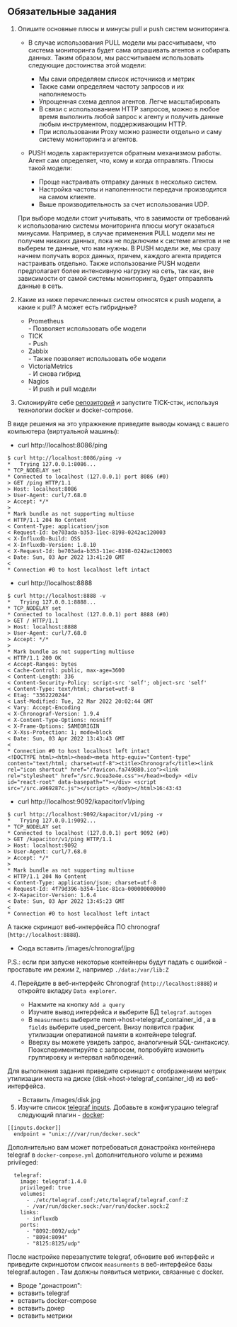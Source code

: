<h2 dir="auto"></a>Обязательные задания</h2>
<ol dir="auto">
<li>
<p dir="auto">Опишите основные плюсы и минусы pull и push систем мониторинга.</p>
<p>

- В случае использования PULL модели мы рассчитываем, что система мониторинга будет сама опрашивать агентов и собирать данных. Таким образом, мы рассчитываем использовать следующие достоинства этой модели:
  - Мы сами определяем список источников и метрик
  - Также сами определяем частоту запросов и их наполняемость
  - Упрощенная схема деплоя агентов. Легче масштабировать
  - В связи с использованием HTTP запросов, можно в любое время выполнить любой запрос к агенту и получить данные любым инструментом, поддерживающим HTTP. 
  - При использовании Proxy можно разнести отдельно и саму систему мониторинга и агентов.

- PUSH модель характеризуется обратным механизмом работы. Агент сам определяет, что, кому и когда отправлять. Плюсы такой модели:
  - Проще настраивать отправку данных в несколько систем.
  - Настройка частоты и наполеннности передачи производится на самом клиенте.
  - Выше производительность за счет использования UDP.

При выборе модели стоит учитывать, что в завимости от требований к использованию системы мониторинга плюсы могут оказаться минусами.
Например, в случае применения PULL модели мы не получим никаких данных, пока не подключим к системе агентов и не выберем те данные, что нам нужны. В PUSH модели же, мы сразу начнем получать ворох данных, причем, каждого агента придется настраивать отдельно.
Также использование PUSH модели предполагает более интенсивную нагрузку на сеть, так как, вне зависимости от самой системы мониторинга, будет отправлять данные в сеть.
<li>
<p dir="auto">Какие из ниже перечисленных систем относятся к push модели, а какие к pull? А может есть гибридные?</p>
<ul dir="auto">
<li>Prometheus</li>
- Позволяет использовать обе модели
<li>TICK</li>
- Push
<li>Zabbix</li>
- Также позволяет использовать обе модели
<li>VictoriaMetrics</li>
- И снова гибрид
<li>Nagios</li>
- И push и pull модели
</ul>
</li>
<li>
<p dir="auto">Склонируйте себе <a href="https://github.com/influxdata/sandbox/tree/master">репозиторий</a> и запустите TICK-стэк,
используя технологии docker и docker-compose.</p>
</li>
</ol>
<p>В виде решения на это упражнение приведите выводы команд с вашего компьютера (виртуальной машины):</p>

- curl http://localhost:8086/ping

```
$ curl http://localhost:8086/ping -v
*   Trying 127.0.0.1:8086...
* TCP_NODELAY set
* Connected to localhost (127.0.0.1) port 8086 (#0)
> GET /ping HTTP/1.1
> Host: localhost:8086
> User-Agent: curl/7.68.0
> Accept: */*
>
* Mark bundle as not supporting multiuse
< HTTP/1.1 204 No Content
< Content-Type: application/json
< Request-Id: be703ada-b353-11ec-8198-0242ac120003
< X-Influxdb-Build: OSS
< X-Influxdb-Version: 1.8.10
< X-Request-Id: be703ada-b353-11ec-8198-0242ac120003
< Date: Sun, 03 Apr 2022 13:41:20 GMT
<
* Connection #0 to host localhost left intact
```
- curl http://localhost:8888

```
$ curl http://localhost:8888 -v
*   Trying 127.0.0.1:8888...
* TCP_NODELAY set
* Connected to localhost (127.0.0.1) port 8888 (#0)
> GET / HTTP/1.1
> Host: localhost:8888
> User-Agent: curl/7.68.0
> Accept: */*
>
* Mark bundle as not supporting multiuse
< HTTP/1.1 200 OK
< Accept-Ranges: bytes
< Cache-Control: public, max-age=3600
< Content-Length: 336
< Content-Security-Policy: script-src 'self'; object-src 'self'
< Content-Type: text/html; charset=utf-8
< Etag: "3362220244"
< Last-Modified: Tue, 22 Mar 2022 20:02:44 GMT
< Vary: Accept-Encoding
< X-Chronograf-Version: 1.9.4
< X-Content-Type-Options: nosniff
< X-Frame-Options: SAMEORIGIN
< X-Xss-Protection: 1; mode=block
< Date: Sun, 03 Apr 2022 13:43:43 GMT
<
* Connection #0 to host localhost left intact
<!DOCTYPE html><html><head><meta http-equiv="Content-type" content="text/html; charset=utf-8"><title>Chronograf</title><link rel="icon shortcut" href="/favicon.fa749080.ico"><link rel="stylesheet" href="/src.9cea3e4e.css"></head><body> <div id="react-root" data-basepath=""></div> <script src="/src.a969287c.js"></script> </body></html>16:43:43
```

- curl http://localhost:9092/kapacitor/v1/ping

```
$ curl http://localhost:9092/kapacitor/v1/ping -v
*   Trying 127.0.0.1:9092...
* TCP_NODELAY set
* Connected to localhost (127.0.0.1) port 9092 (#0)
> GET /kapacitor/v1/ping HTTP/1.1
> Host: localhost:9092
> User-Agent: curl/7.68.0
> Accept: */*
>
* Mark bundle as not supporting multiuse
< HTTP/1.1 204 No Content
< Content-Type: application/json; charset=utf-8
< Request-Id: 4f79d396-b354-11ec-81ca-000000000000
< X-Kapacitor-Version: 1.6.4
< Date: Sun, 03 Apr 2022 13:45:23 GMT
<
* Connection #0 to host localhost left intact
```

<p dir="auto">А также скриншот веб-интерфейса ПО chronograf (<code>http://localhost:8888</code>).</p>

- Сюда вставить /images/chronograf/jpg

<p dir="auto">P.S.: если при запуске некоторые контейнеры будут падать с ошибкой - проставьте им режим <code>Z</code>, например
<code>./data:/var/lib:Z</code></p>
<ol start="4" dir="auto">
<li>
<p dir="auto">Перейдите в веб-интерфейс Chronograf (<code>http://localhost:8888</code>) и откройте вкладку <code>Data explorer</code>.</p>
<ul dir="auto">
<li>Нажмите на кнопку <code>Add a query</code></li>
<li>Изучите вывод интерфейса и выберите БД <code>telegraf.autogen</code></li>
<li>В <code>measurments</code> выберите mem-&gt;host-&gt;telegraf_container_id , а в <code>fields</code> выберите used_percent.
Внизу появится график утилизации оперативной памяти в контейнере telegraf.</li>
<li>Вверху вы можете увидеть запрос, аналогичный SQL-синтаксису.
Поэкспериментируйте с запросом, попробуйте изменить группировку и интервал наблюдений.</li>
</ul>
</li>
</ol>
<p dir="auto">Для выполнения задания приведите скриншот с отображением метрик утилизации места на диске
(disk-&gt;host-&gt;telegraf_container_id) из веб-интерфейса.</p>
<ol start="5" dir="auto">
- Вставить /images/disk.jpg

<li>Изучите список <a href="https://github.com/influxdata/telegraf/tree/master/plugins/inputs">telegraf inputs</a>.
Добавьте в конфигурацию telegraf следующий плагин - <a href="https://github.com/influxdata/telegraf/tree/master/plugins/inputs/docker">docker</a>:</li>
</ol>
<div class="snippet-clipboard-content position-relative overflow-auto" data-snippet-clipboard-copy-content="[[inputs.docker]]
  endpoint = &quot;unix:///var/run/docker.sock&quot;"><pre><code>[[inputs.docker]]
  endpoint = "unix:///var/run/docker.sock"
</code></pre></div>
<p dir="auto">Дополнительно вам может потребоваться донастройка контейнера telegraf в <code>docker-compose.yml</code> дополнительного volume и
режима privileged:</p>
<div class="snippet-clipboard-content position-relative overflow-auto" data-snippet-clipboard-copy-content="  telegraf:
    image: telegraf:1.4.0
    privileged: true
    volumes:
      - ./etc/telegraf.conf:/etc/telegraf/telegraf.conf:Z
      - /var/run/docker.sock:/var/run/docker.sock:Z
    links:
      - influxdb
    ports:
      - &quot;8092:8092/udp&quot;
      - &quot;8094:8094&quot;
      - &quot;8125:8125/udp&quot;"><pre><code>  telegraf:
    image: telegraf:1.4.0
    privileged: true
    volumes:
      - ./etc/telegraf.conf:/etc/telegraf/telegraf.conf:Z
      - /var/run/docker.sock:/var/run/docker.sock:Z
    links:
      - influxdb
    ports:
      - "8092:8092/udp"
      - "8094:8094"
      - "8125:8125/udp"
</code></pre></div>
<p dir="auto">После настройке перезапустите telegraf, обновите веб интерфейс и приведите скриншотом список <code>measurments</code> в
веб-интерфейсе базы telegraf.autogen . Там должны появиться метрики, связанные с docker.</p>

- Вроде "донастроил":
- вставить telegraf
- вставить docker-compose
- вставить докер
- вставить метрики
